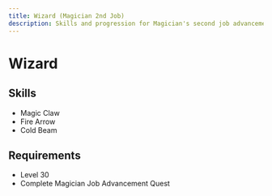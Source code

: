 ```yaml
---
title: Wizard (Magician 2nd Job)
description: Skills and progression for Magician's second job advancement
---
```


# Wizard

## Skills
- Magic Claw
- Fire Arrow
- Cold Beam

## Requirements
- Level 30
- Complete Magician Job Advancement Quest